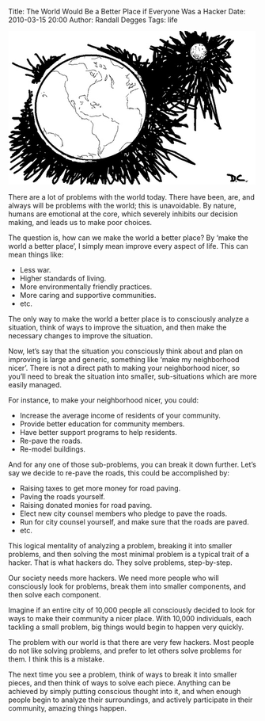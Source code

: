 Title: The World Would Be a Better Place if Everyone Was a Hacker
Date: 2010-03-15 20:00
Author: Randall Degges
Tags: life


![Earth][]

There are a lot of problems with the world today. There have been, are, and
always will be problems with the world; this is unavoidable. By nature, humans
are emotional at the core, which severely inhibits our decision making, and
leads us to make poor choices.

The question is, how can we make the world a better place? By ‘make the world a
better place’, I simply mean improve every aspect of life. This can mean things
like:

-   Less war.
-   Higher standards of living.
-   More environmentally friendly practices.
-   More caring and supportive communities.
-   etc.

The only way to make the world a better place is to consciously analyze a
situation, think of ways to improve the situation, and then make the necessary
changes to improve the situation.

Now, let’s say that the situation you consciously think about and plan on
improving is large and generic, something like ‘make my neighborhood nicer’.
There is not a direct path to making your neighborhood nicer, so you’ll need to
break the situation into smaller, sub-situations which are more easily managed.

For instance, to make your neighborhood nicer, you could:

-   Increase the average income of residents of your community.
-   Provide better education for community members.
-   Have better support programs to help residents.
-   Re-pave the roads.
-   Re-model buildings.

And for any one of those sub-problems, you can break it down further. Let’s say
we decide to re-pave the roads, this could be accomplished by:

-   Raising taxes to get more money for road paving.
-   Paving the roads yourself.
-   Raising donated monies for road paving.
-   Elect new city counsel members who pledge to pave the roads.
-   Run for city counsel yourself, and make sure that the roads are paved.
-   etc.

This logical mentality of analyzing a problem, breaking it into smaller
problems, and then solving the most minimal problem is a typical trait of a
hacker. That is what hackers do. They solve problems, step-by-step.

Our society needs more hackers. We need more people who will consciously look
for problems, break them into smaller components, and then solve each component.

Imagine if an entire city of 10,000 people all consciously decided to look for
ways to make their community a nicer place. With 10,000 individuals, each
tackling a small problem, big things would begin to happen very quickly.

The problem with our world is that there are very few hackers. Most people do
not like solving problems, and prefer to let others solve problems for them. I
think this is a mistake.

The next time you see a problem, think of ways to break it into smaller pieces,
and then think of ways to solve each piece. Anything can be achieved by simply
putting conscious thought into it, and when enough people begin to analyze their
surroundings, and actively participate in their community, amazing things
happen.

  [Earth]: /images/2010/earth-from-space.jpg
